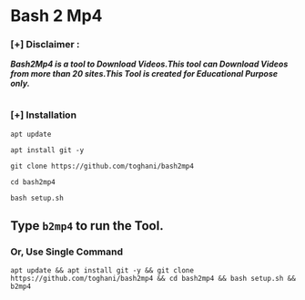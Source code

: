 # Bash 2 Mp4
### [+] Disclaimer :
***Bash2Mp4 is a tool to Download Videos.This tool can Download Videos from more than 20 sites.This Tool is created for Educational Purpose only.***

<img src="https://i.ibb.co/xLjD667/bash2mp4.jpg" alt="" border="0" />

### [+] Installation
```apt update```

```apt install git -y```

```git clone https://github.com/toghani/bash2mp4```

```cd bash2mp4```

```bash setup.sh```

## Type `b2mp4` to run the Tool.
### Or, Use Single Command
```
apt update && apt install git -y && git clone https://github.com/toghani/bash2mp4 && cd bash2mp4 && bash setup.sh && b2mp4
```


